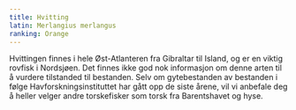 ```yaml
---
title: Hvitting
latin: Merlangius merlangus
ranking: Orange
---
```

Hvittingen finnes i hele Øst-Atlanteren fra Gibraltar til Island, og er en viktig rovfisk i Nordsjøen. Det finnes ikke god nok informasjon om denne arten til å vurdere tilstanded til bestanden. Selv om gytebestanden av bestanden i følge Havforskningsinstituttet har gått opp de siste årene, vil vi anbefale deg å heller velger andre torskefisker som torsk fra Barentshavet og hyse.
